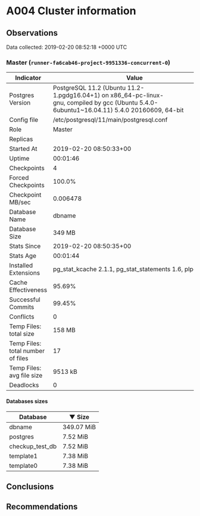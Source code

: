 # A004 Cluster information #

## Observations ##
Data collected: 2019-02-20 08:52:18 +0000 UTC  


### Master (`runner-fa6cab46-project-9951336-concurrent-0`) ###

 Indicator | Value
-----------|-------
Postgres Version | PostgreSQL&nbsp;11.2&nbsp;(Ubuntu&nbsp;11.2-1.pgdg16.04+1)&nbsp;on&nbsp;x86_64-pc-linux-gnu,&nbsp;compiled&nbsp;by&nbsp;gcc&nbsp;(Ubuntu&nbsp;5.4.0-6ubuntu1~16.04.11)&nbsp;5.4.0&nbsp;20160609,&nbsp;64-bit
Config file | /etc/postgresql/11/main/postgresql.conf
Role | Master
Replicas | 
Started At | 2019-02-20&nbsp;08:50:33+00
Uptime | 00:01:46
Checkpoints | 4
Forced Checkpoints | 100.0%
Checkpoint MB/sec | 0.006478
Database Name | dbname
Database Size | 349&nbsp;MB
Stats Since | 2019-02-20&nbsp;08:50:35+00
Stats Age | 00:01:44
Installed Extensions | pg_stat_kcache&nbsp;2.1.1,&nbsp;pg_stat_statements&nbsp;1.6,&nbsp;plpgsql&nbsp;1.0
Cache Effectiveness | 95.69%
Successful Commits | 99.45%
Conflicts | 0
Temp Files: total size | 158&nbsp;MB
Temp Files: total number of files | 17
Temp Files: avg file size | 9513&nbsp;kB
Deadlocks | 0

#### Databases sizes ####
Database | &#9660;&nbsp;Size
---------|------
dbname | 349.07 MiB
postgres | 7.52 MiB
checkup_test_db | 7.52 MiB
template1 | 7.38 MiB
template0 | 7.38 MiB


## Conclusions ##


## Recommendations ##

